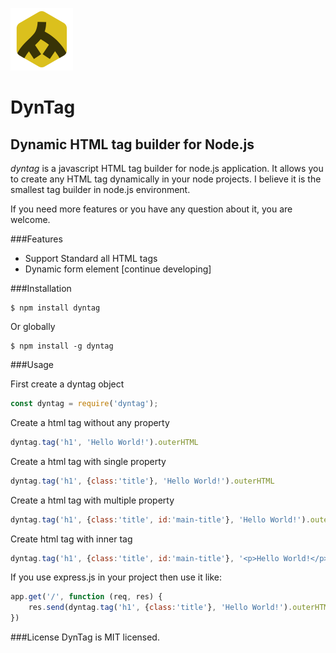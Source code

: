 <img width="100" height="100" src="https://github.com/jsdom/jsdom/raw/master/logo.svg" alt="dyntag"><br>

# DynTag

## Dynamic HTML tag builder for Node.js

*dyntag* is a javascript HTML tag builder for node.js application. It allows you to create any HTML tag dynamically in your node projects. I believe it is the smallest tag builder in node.js environment. 

If you need more features or you have any question about it, you are welcome. 

###Features
- Support Standard all HTML tags
- Dynamic form element [continue developing]

###Installation

    $ npm install dyntag
	
Or globally
	 
    $ npm install -g dyntag


###Usage

First create a dyntag object
```javascript
const dyntag = require('dyntag');
```

Create a html tag without any property
```javascript
dyntag.tag('h1', 'Hello World!').outerHTML
```

Create a html tag with single property
```javascript
dyntag.tag('h1', {class:'title'}, 'Hello World!').outerHTML
```

Create a html tag with multiple property
```javascript
dyntag.tag('h1', {class:'title', id:'main-title'}, 'Hello World!').outerHTML
```

Create html tag with inner tag
```javascript
dyntag.tag('h1', {class:'title', id:'main-title'}, '<p>Hello World!</p>').outerHTML
```

If you use express.js in your project then use it like:

```javascript
app.get('/', function (req, res) {
    res.send(dyntag.tag('h1', {class:'title'}, 'Hello World!').outerHTML);
})
```


###License
DynTag is MIT licensed.
